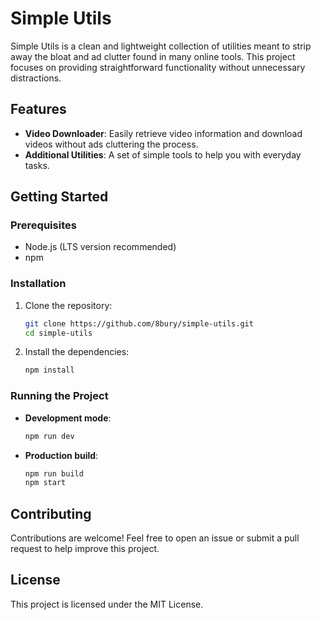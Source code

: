 # Simple Utils

Simple Utils is a clean and lightweight collection of utilities meant to strip away the bloat and ad clutter found in many online tools. This project focuses on providing straightforward functionality without unnecessary distractions.

## Features

- **Video Downloader**: Easily retrieve video information and download videos without ads cluttering the process.
- **Additional Utilities**: A set of simple tools to help you with everyday tasks.


## Getting Started

### Prerequisites

- Node.js (LTS version recommended)
- npm

### Installation

1. Clone the repository:

    ```sh
    git clone https://github.com/8bury/simple-utils.git
    cd simple-utils
    ```

2. Install the dependencies:

    ```sh
    npm install
    ```

### Running the Project

- **Development mode**:

    ```sh
    npm run dev
    ```

- **Production build**:

    ```sh
    npm run build
    npm start
    ```

## Contributing

Contributions are welcome! Feel free to open an issue or submit a pull request to help improve this project.

## License

This project is licensed under the MIT License.